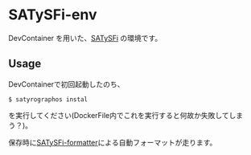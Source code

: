 # SATySFi-env

DevContainer を用いた、[SATySFi](https://github.com/gfngfn/SATySFi/blob/master/README-ja.md) の環境です。

## Usage

DevContainerで初回起動したのち、
```
$ satyrographos instal
```
を実行してください(DockerFile内でこれを実行すると何故か失敗してしまう？)。

保存時に[SATySFi-formatter](https://github.com/usagrada/satysfi-formatter)による自動フォーマットが走ります。
